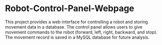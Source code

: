 # Robot-Control-Panel-Webpage
This project provides a web interface for controlling a robot and storing movement data in a database. The control panel allows users to give movement commands to the robot (forward, left, right, backward, and stop). The movement record is saved in a MySQL database for future analysis.

